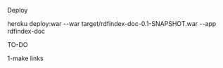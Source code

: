 Deploy

heroku deploy:war --war target/rdfindex-doc-0.1-SNAPSHOT.war --app rdfindex-doc

TO-DO

1-make links

